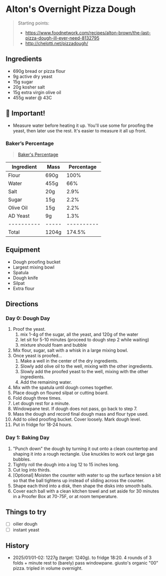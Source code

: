 # Alton's Overnight Pizza Dough

> Starting points: 
> - https://www.foodnetwork.com/recipes/alton-brown/the-last-pizza-dough-ill-ever-need-8132795
> - http://chelotti.net/pizzadough/

## Ingredients

- 690g bread or pizza flour
- 9g active dry yeast
- 15g sugar
- 20g kosher salt
- 15g extra virgin olive oil
- 455g water @ 43C

## 🚨 Important!

- Measure water before heating it up. You'll use some for proofing the yeast, then later use the rest. It's easier to measure it all up front.


### Baker’s Percentage
> [Baker's Percentage](https://www.kingarthurbaking.com/pro/reference/bakers-percentage)

| Ingredient | Mass  | Percentage |
| ---------- | ----- | ---------- |
| Flour      | 690g  | 100%       |
| Water      | 455g  | 66%        |
| Salt       | 20g   | 2.9%       |
| Sugar      | 15g   | 2.2%       |
| Olive Oil  | 15g   | 2.2%       |
| AD Yeast   | 9g    | 1.3%       |
| ---------- | ----- | ---------- |
| Total      | 1204g | 174.5%     |

## Equipment
- Dough proofing bucket
- Largest mixing bowl
- Spatula
- Dough knife
- Silpat
- Extra flour

## Directions

### Day 0: Dough Day

1. Proof the yeast.
   1. mix 1-4g of the sugar, all the yeast, and 120g of the water
   2. let sit for 5-10 minutes (proceed to dough step 2 while waiting)
   3. mixture should foam and bubble
2. Mix flour, sugar, salt with a whisk in a large mixing bowl.
3. Once yeast is proofed...
   1. Make a well in the center of the dry ingredients.
   2. Slowly add olive oil to the well, mixing with the other ingredients.
   3. Slowly add the proofed yeast to the well, mixing with the other ingredients.
   4. Add the remaining water.
4. Mix with the spatula until dough comes together.
5. Place dough on floured silpat or cutting board.
6. Fold dough three times.
7. Let dough rest for a minute. 
8. Windowpane test. If dough does not pass, go back to step 7.
9. Mass the dough and record final dough mass and flour type used.
10. Add to oiled proofing bucket. Cover loosely. Mark dough level.
11. Put in fridge for 18-24 hours.

### Day 1: Baking Day

1. "Punch down" the dough by turning it out onto a clean countertop and shaping it into a rough rectangle. Use knuckles to work out large gas bubbles.
2. Tightly roll the dough into a log 12 to 15 inches long. 
3. Cut log into thirds. 
4. [Optional] Moisten the counter with water to up the surface tension a bit so that the ball tightens up instead of sliding across the counter.
5. Shape each third into a disk, then shape the disks into smooth balls. 
6. Cover each ball with a clean kitchen towel and set aside for 30 minutes in a Proofer Box at 70-75F, or at room temperature.

## Things to try
- [ ] oilier dough
- [ ] instant yeast

## History

- 2025/01/01-02: 1227g (target: 1240g). to fridge 18:20. 4 rounds of 3 folds + minute rest to (barely) pass windowpane. giusto's organic "00" pizza. tripled in volume overnight.
